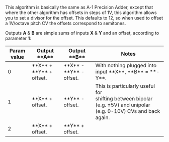 This algorithm is basically the same as A-1 Precision Adder,
except that where the other algorithm has offsets in steps of 1V, this
algorithm allows you to set a divisor for the offset. This defaults to
12, so when used to offset a 1V/octave pitch CV the offsets correspond
to semitones.

Outputs **A** & **B** are simple sums of inputs **X** & **Y** and an offset, according to parameter **1**:

<table>
<thead>
<tr class="header">
<th><strong>Param value</strong></th>
<th><strong>Output **A**</strong></th>
<th><strong>Output **B**</strong></th>
<th><strong>Notes</strong></th>
</tr>
</thead>
<tbody>
<tr class="odd">
<td>
0
</td>
<td>
 **X** + **Y** + offset.
</td>
<td>
 **X** - **Y** - offset.
</td>
<td>
With nothing plugged into input **X**, **B** = **-Y**.
</td>
</tr>
<tr class="even">
<td>
1
</td>
<td>
 **X** + offset.
</td>
<td>
**Y** - offset.
</td>
<td>
This is particularly useful for<br />
shifting between bipolar (e.g. ±5V) and unipolar (e.g. 0-10V) CVs and back again.
</td>
</tr>
<tr class="odd">
<td>
2
</td>
<td>
 **X** + offset.
</td>
<td>
**Y** + offset.
</td>
<td></td>
</tr>
</tbody>
</table>